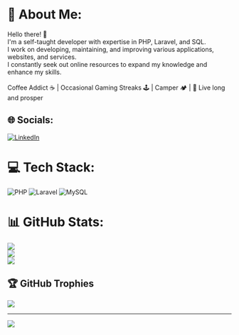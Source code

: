 # 💫 About Me:
Hello there! 🖖 <br>I'm a self-taught developer with expertise in PHP, Laravel, and SQL. <br>I work on developing, maintaining, and improving various applications, websites, and services. <br>I constantly seek out online resources to expand my knowledge and enhance my skills.<br><br>Coffee Addict ☕️ | Occasional Gaming Streaks 🕹️ | Camper 🏕️ | 🖖 Live long and prosper


## 🌐 Socials:
[![LinkedIn](https://img.shields.io/badge/LinkedIn-%230077B5.svg?logo=linkedin&logoColor=white)](https://linkedin.com/in/in/ap092) 

# 💻 Tech Stack:
![PHP](https://img.shields.io/badge/php-%23777BB4.svg?style=for-the-badge&logo=php&logoColor=white) ![Laravel](https://img.shields.io/badge/laravel-%23FF2D20.svg?style=for-the-badge&logo=laravel&logoColor=white) ![MySQL](https://img.shields.io/badge/mysql-%2300f.svg?style=for-the-badge&logo=mysql&logoColor=white)
# 📊 GitHub Stats:
![](https://github-readme-stats.vercel.app/api?username=arminezu6yn4xgma0i&theme=vision-friendly-dark&hide_border=false&include_all_commits=true&count_private=true)<br/>
![](https://github-readme-streak-stats.herokuapp.com/?user=arminezu6yn4xgma0i&theme=vision-friendly-dark&hide_border=false)<br/>
![](https://github-readme-stats.vercel.app/api/top-langs/?username=arminezu6yn4xgma0i&theme=vision-friendly-dark&hide_border=false&include_all_commits=true&count_private=true&layout=compact)

## 🏆 GitHub Trophies
![](https://github-profile-trophy.vercel.app/?username=arminezu6yn4xgma0i&theme=onedark&no-frame=true&no-bg=true&margin-w=4)

---
[![](https://visitcount.itsvg.in/api?id=arminezu6yn4xgma0i&icon=0&color=0)](https://visitcount.itsvg.in)

<!-- Proudly created with GPRM ( https://gprm.itsvg.in ) -->
